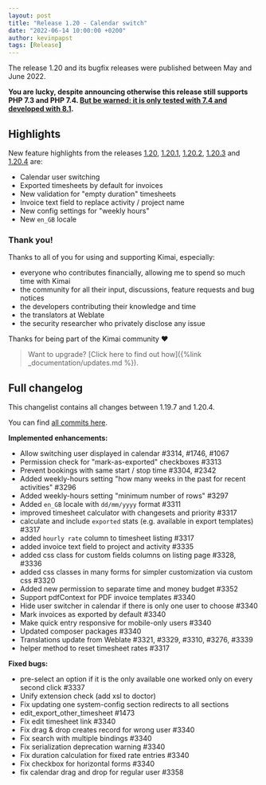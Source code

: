 ```yaml
---
layout: post
title: "Release 1.20 - Calendar switch"
date: "2022-06-14 10:00:00 +0200"
author: kevinpapst
tags: [Release]
---
```


The release 1.20 and its bugfix releases were published between May and June 2022.

**You are lucky, despite announcing otherwise this release still supports PHP 7.3 and PHP 7.4. [But be warned: it is only tested with 7.4 and developed with 8.1](https://www.kimai.org/blog/2021/sunsetting-php-7/).**

## Highlights

New feature highlights from the releases [1.20](https://github.com/kevinpapst/kimai2/releases/tag/1.20), [1.20.1](https://github.com/kevinpapst/kimai2/releases/tag/1.20.1), 
[1.20.2](https://github.com/kevinpapst/kimai2/releases/tag/1.20.2), [1.20.3](https://github.com/kevinpapst/kimai2/releases/tag/1.20.3) and [1.20.4](https://github.com/kevinpapst/kimai2/releases/tag/1.20.4) are:

- Calendar user switching
- Exported timesheets by default for invoices
- New validation for "empty duration" timesheets
- Invoice text field to replace activity / project name
- New config settings for "weekly hours"
- New `en_GB` locale

### Thank you!

Thanks to all of you for using and supporting Kimai, especially:
- everyone who contributes financially, allowing me to spend so much time with Kimai
- the community for all their input, discussions, feature requests and bug notices
- the developers contributing their knowledge and time
- the translators at Weblate
- the security researcher who privately disclose any issue   

Thanks for being part of the Kimai community ❤️

> Want to upgrade? [Click here to find out how]({%link _documentation/updates.md %}).

## Full changelog

This changelist contains all changes between 1.19.7 and 1.20.4.

You can find [all commits here](https://github.com/kevinpapst/kimai2/compare/1.19.7...1.20.4).


**Implemented enhancements:**

- Allow switching user displayed in calendar #3314, #1746, #1067
- Permission check for "mark-as-exported" checkboxes #3313
- Prevent bookings with same start / stop time #3304, #2342
- Added weekly-hours setting "how many weeks in the past for recent activities" #3296
- Added weekly-hours setting "minimum number of rows" #3297
- Added `en_GB` locale with `dd/mm/yyyy` format #3311
- improved timesheet calculator with changesets and priority #3317
- calculate and include `exported` stats (e.g. available in export templates) #3317
- added `hourly rate` column to timesheet listing #3317
- added invoice text field to project and activity #3335
- added css class for custom fields columns on listing page #3328, #3336
- added css classes in many forms for simpler customization via custom css #3320
- Added new permission to separate time and money budget #3352
- Support pdfContext for PDF invoice templates #3340
- Hide user switcher in calendar if there is only one user to choose #3340
- Mark invoices as exported by default #3340
- Make quick entry responsive for mobile-only users #3340
- Updated composer packages #3340
- Translations update from Weblate #3321, #3329, #3310, #3276, #3339
- helper method to reset timesheet rates #3317

**Fixed bugs:**
- pre-select an option if it is the only available one worked only on every second click #3337
- Unify extension check (add xsl to doctor)
- Fix updating one system-config section redirects to all sections
- edit_export_other_timesheet #1473
- Fix edit timesheet link #3340
- Fix drag & drop creates record for wrong user #3340
- Fix search with multiple bindings #3340
- Fix serialization deprecation warning #3340
- Fix duration calculation for fixed rate entries #3340
- Fix checkbox for horizontal forms #3340
- fix calendar drag and drop for regular user #3358
